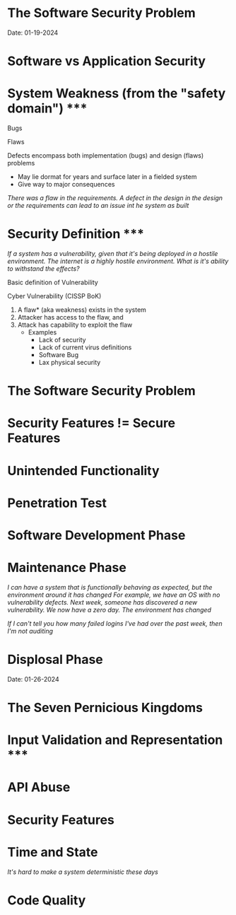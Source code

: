 # The Software Security Problem
Date: 01-19-2024

# Software vs Application Security

# System Weakness (from the "safety domain") ***

Bugs

Flaws

Defects encompass both implementation (bugs) and design (flaws) problems  
* May lie dormat for years and surface later in a fielded system  
* Give way to major consequences

*There was a flaw in the requirements. A defect in the design in the design or the requirements can lead to an issue int he system as built*  

# Security Definition ***  
*If a system has a vulnerability, given that it's being deployed in a hostile environment. The internet is a highly hostile environment. What is it's ability to withstand the effects?*  

Basic definition of Vulnerability  

Cyber Vulnerability (CISSP BoK)
1. A flaw* (aka weakness) exists in the system  
2. Attacker has access to the flaw, and  
3. Attack has capability to exploit the flaw  
    * Examples
        - Lack of security 
        - Lack of current virus definitions  
        - Software Bug  
        - Lax physical security


# The Software Security Problem

# Security Features != Secure Features  

# Unintended Functionality 

# Penetration Test  

# Software Development Phase

# Maintenance Phase
*I can have a system that is functionally behaving as expected, but the environment around it has changed*
*For example, we have an OS with no vulnerability defects. Next week, someone has discovered a new vulnerability. We now have a zero day. The environment has changed*

*If I can't tell you how many failed logins I've had over the past week, then I'm not auditing*  

# Displosal Phase

Date: 01-26-2024

# The Seven Pernicious Kingdoms

# Input Validation and Representation *** 

# API Abuse

# Security Features

# Time and State  
*It's hard to make a system deterministic these days*

# Code Quality  

